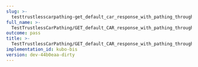```yaml
---
slug: >-
  testtrustlesscarpathing-get_default_car_response_with_pathing_through_unixfs_directory_(accept_header)-header_x-content-type-options
full_name: >-
  TestTrustlessCarPathing/GET_default_CAR_response_with_pathing_through_UnixFS_Directory_(Accept_Header)/Header_X-Content-Type-Options
outcome: pass
title: >-
  TestTrustlessCarPathing/GET_default_CAR_response_with_pathing_through_UnixFS_Directory_(Accept_Header)/Header_X-Content-Type-Options
implementation_id: kubo-bis
version: dev-44b0eaa-dirty
---
```


